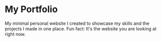 # My Portfolio

My minimal personal website I created to showcase my skills and the projects I made in one place. Fun fact: It's the website you are looking at right now.
